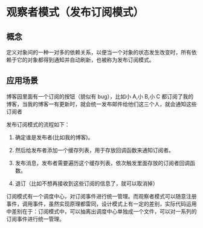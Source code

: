 # 观察者模式（发布订阅模式）

## 概念

定义对象间的一种一对多的依赖关系，以便当一个对象的状态发生改变时，所有依赖于它的对象都得到通知并自动刷新，也被称为发布订阅模式。

## 应用场景

博客园里面有一个订阅的按钮（貌似有 bug），比如小 A,小 B,小 C 都订阅了我的博客，当我的博客一有更新时，就会统一发布邮件给他们这三个人，就会通知这些订阅者

发布订阅模式的流程如下：

1. 确定谁是发布者(比如我的博客)。

2. 然后给发布者添加一个缓存列表，用于存放回调函数来通知订阅者。

3. 发布消息，发布者需要遍历这个缓存列表，依次触发里面存放的订阅者回调函数。

4. 退订（比如不想再接收到这些订阅的信息了，就可以取消掉）

订阅模式有一个调度中心，对订阅事件进行统一管理。而观察者模式可以随意注册事件，调用事件，虽然实现原理都雷同，设计模式上有一定的差别，实际代码运用中差别在于：订阅模式中，可以抽离出调度中心单独成一个文件，可以对一系列的订阅事件进行统一管理。
